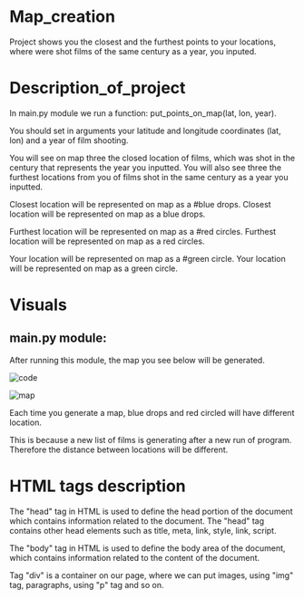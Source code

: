 # Map_creation
Project shows you the closest and the furthest points to your 
locations, where were shot films of the same century as a year,
you inputed.

# Description_of_project
In main.py module we run a function: put_points_on_map(lat, lon, year). 

You should set in arguments your latitude and longitude coordinates (lat, lon) and a year of film shooting.
 
You will see on map three the closed location of films, which was shot in the century that represents the 
year you inputted. You will also see three the furthest locations from you of films shot in the same century 
as a year you inputted.

Closest location will be represented on map as a #blue drops.
Closest location will be represented on map as a blue drops.

Furthest location will be represented on map as a #red circles.
Furthest location will be represented on map as a red circles.

Your location will be represented on map as a #green circle.
Your location will be represented on map as a green circle.

# Visuals
## main.py  module:

After running this module, the map you see below will be generated.

![code](https://user-images.githubusercontent.com/73783964/108218395-46d15600-713d-11eb-93ed-21e5c11aa0a3.png)

![map](https://user-images.githubusercontent.com/73783964/108217887-c6aaf080-713c-11eb-8322-0ef845b06f7f.png)

Each time you generate a map, blue drops and red circled will have different location.

This is because a new list of films is generating after a new run of program.
Therefore the distance between locations will be different. 

# HTML tags description
The "head" tag in HTML is used to define the head portion of the document 
which contains information related to the document. 
The "head" tag contains other head elements such as title, meta, link, style, link, script.

The "body" tag in HTML is used to define the body area of the document,
which contains information related to the content of the document.

Tag "div" is a container on our page, where we can put images, using "img" tag, paragraphs, using "p" tag and so on.

